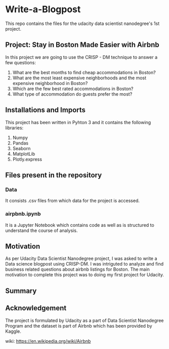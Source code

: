 # Write-a-Blogpost
This repo contains the files for the udacity data scientist nanodegree's 1st project.

## Project: Stay in Boston Made Easier with Airbnb

In this project we are going to use the CRISP - DM technique to answer a few questions:
1. What are the best months to find cheap accommodations in Boston?
2. What are the most least expensive neighborhoods and the most expensive neighborhood in Boston?
3. Which are the few best rated accommodations in Boston?
4. What type of accommodation do guests prefer the most?

## Installations and Imports
This project has been written in Pyhton 3 and it contains the following libraries:
1. Numpy
2. Pandas
3. Seaborn
4. MatplotLib
5. Plotly.express

## Files present in the repository
### Data
It consists .csv files from which data for the project is accessed.
### airpbnb.ipynb
It is a Jupyter Notebook which contains code as well as is structured to understand the course of analysis.

## Motivation
As per Udacity Data Scientist Nanodegree project, I was asked to write a Data science blogpost using CRISP-DM. I was intriguted to analyze and find business related questions about airbnb listings for Boston. The main motivation to complete this project was to doing my first project for Udacity.

## Summary

## Acknowledgement
The project is formulated by Udacity as a part of Data Scientist Nanodegree Program and the dataset is part of Airbnb which has been provided by Kaggle.


wiki: https://en.wikipedia.org/wiki/Airbnb 
